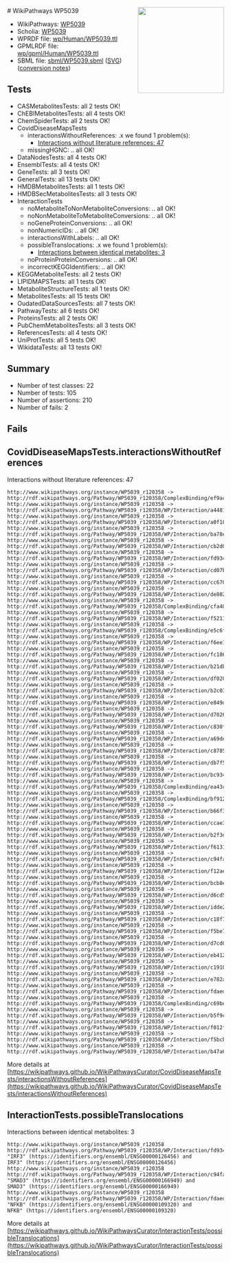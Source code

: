 <img style="float: right; width: 200px" src="../logo.png" />
# WikiPathways WP5039

* WikiPathways: [WP5039](https://identifiers.org/wikipathways:WP5039)
* Scholia: [WP5039](https://scholia.toolforge.org/wikipathways/WP5039)
* WPRDF file: [wp/Human/WP5039.ttl](../wp/Human/WP5039.ttl)
* GPMLRDF file: [wp/gpml/Human/WP5039.ttl](../wp/gpml/Human/WP5039.ttl)
* SBML file: [sbml/WP5039.sbml](../sbml/WP5039.sbml) ([SVG](../sbml/WP5039.svg)) ([conversion notes](../sbml/WP5039.txt))

## Tests
* CASMetabolitesTests: all 2 tests OK!
* ChEBIMetabolitesTests: all 4 tests OK!
* ChemSpiderTests: all 2 tests OK!
* CovidDiseaseMapsTests
    * interactionsWithoutReferences: .x we found 1 problem(s):
        * [Interactions without literature references: 47](#9701cd45)
    * missingHGNC: .. all OK!
* DataNodesTests: all 4 tests OK!
* EnsemblTests: all 4 tests OK!
* GeneTests: all 3 tests OK!
* GeneralTests: all 13 tests OK!
* HMDBMetabolitesTests: all 1 tests OK!
* HMDBSecMetabolitesTests: all 3 tests OK!
* InteractionTests
    * noMetaboliteToNonMetaboliteConversions: .. all OK!
    * noNonMetaboliteToMetaboliteConversions: .. all OK!
    * noGeneProteinConversions: .. all OK!
    * nonNumericIDs: .. all OK!
    * interactionsWithLabels: .. all OK!
    * possibleTranslocations: .x we found 1 problem(s):
        * [Interactions between identical metabolites: 3](#d59038c6)
    * noProteinProteinConversions: .. all OK!
    * incorrectKEGGIdentifiers: .. all OK!
* KEGGMetaboliteTests: all 2 tests OK!
* LIPIDMAPSTests: all 1 tests OK!
* MetaboliteStructureTests: all 1 tests OK!
* MetabolitesTests: all 15 tests OK!
* OudatedDataSourcesTests: all 7 tests OK!
* PathwayTests: all 6 tests OK!
* ProteinsTests: all 2 tests OK!
* PubChemMetabolitesTests: all 3 tests OK!
* ReferencesTests: all 4 tests OK!
* UniProtTests: all 5 tests OK!
* WikidataTests: all 13 tests OK!


## Summary

* Number of test classes: 22
* Number of tests: 105
* Number of assertions: 210
* Number of fails: 2

## Fails

<a name="9701cd45" />

## CovidDiseaseMapsTests.interactionsWithoutReferences

Interactions without literature references: 47
```
http://www.wikipathways.org/instance/WP5039_r120358 -> http://rdf.wikipathways.org/Pathway/WP5039_r120358/ComplexBinding/ef9ac
http://www.wikipathways.org/instance/WP5039_r120358 -> http://rdf.wikipathways.org/Pathway/WP5039_r120358/WP/Interaction/a4481
http://www.wikipathways.org/instance/WP5039_r120358 -> http://rdf.wikipathways.org/Pathway/WP5039_r120358/WP/Interaction/a0f18
http://www.wikipathways.org/instance/WP5039_r120358 -> http://rdf.wikipathways.org/Pathway/WP5039_r120358/WP/Interaction/ba78e
http://www.wikipathways.org/instance/WP5039_r120358 -> http://rdf.wikipathways.org/Pathway/WP5039_r120358/WP/Interaction/cb2d0
http://www.wikipathways.org/instance/WP5039_r120358 -> http://rdf.wikipathways.org/Pathway/WP5039_r120358/WP/Interaction/fd934
http://www.wikipathways.org/instance/WP5039_r120358 -> http://rdf.wikipathways.org/Pathway/WP5039_r120358/WP/Interaction/cd07b
http://www.wikipathways.org/instance/WP5039_r120358 -> http://rdf.wikipathways.org/Pathway/WP5039_r120358/WP/Interaction/cc670
http://www.wikipathways.org/instance/WP5039_r120358 -> http://rdf.wikipathways.org/Pathway/WP5039_r120358/WP/Interaction/de802
http://www.wikipathways.org/instance/WP5039_r120358 -> http://rdf.wikipathways.org/Pathway/WP5039_r120358/ComplexBinding/cfa40
http://www.wikipathways.org/instance/WP5039_r120358 -> http://rdf.wikipathways.org/Pathway/WP5039_r120358/WP/Interaction/f5211
http://www.wikipathways.org/instance/WP5039_r120358 -> http://rdf.wikipathways.org/Pathway/WP5039_r120358/ComplexBinding/e5c6f
http://www.wikipathways.org/instance/WP5039_r120358 -> http://rdf.wikipathways.org/Pathway/WP5039_r120358/WP/Interaction/f6ee1
http://www.wikipathways.org/instance/WP5039_r120358 -> http://rdf.wikipathways.org/Pathway/WP5039_r120358/WP/Interaction/fc186
http://www.wikipathways.org/instance/WP5039_r120358 -> http://rdf.wikipathways.org/Pathway/WP5039_r120358/WP/Interaction/b21db
http://www.wikipathways.org/instance/WP5039_r120358 -> http://rdf.wikipathways.org/Pathway/WP5039_r120358/WP/Interaction/df020
http://www.wikipathways.org/instance/WP5039_r120358 -> http://rdf.wikipathways.org/Pathway/WP5039_r120358/WP/Interaction/b2c03
http://www.wikipathways.org/instance/WP5039_r120358 -> http://rdf.wikipathways.org/Pathway/WP5039_r120358/WP/Interaction/e849d
http://www.wikipathways.org/instance/WP5039_r120358 -> http://rdf.wikipathways.org/Pathway/WP5039_r120358/WP/Interaction/d7026
http://www.wikipathways.org/instance/WP5039_r120358 -> http://rdf.wikipathways.org/Pathway/WP5039_r120358/WP/Interaction/c830f
http://www.wikipathways.org/instance/WP5039_r120358 -> http://rdf.wikipathways.org/Pathway/WP5039_r120358/WP/Interaction/a69de
http://www.wikipathways.org/instance/WP5039_r120358 -> http://rdf.wikipathways.org/Pathway/WP5039_r120358/WP/Interaction/c8785
http://www.wikipathways.org/instance/WP5039_r120358 -> http://rdf.wikipathways.org/Pathway/WP5039_r120358/WP/Interaction/db7f5
http://www.wikipathways.org/instance/WP5039_r120358 -> http://rdf.wikipathways.org/Pathway/WP5039_r120358/WP/Interaction/bc934
http://www.wikipathways.org/instance/WP5039_r120358 -> http://rdf.wikipathways.org/Pathway/WP5039_r120358/ComplexBinding/ea43c
http://www.wikipathways.org/instance/WP5039_r120358 -> http://rdf.wikipathways.org/Pathway/WP5039_r120358/ComplexBinding/bf912
http://www.wikipathways.org/instance/WP5039_r120358 -> http://rdf.wikipathways.org/Pathway/WP5039_r120358/WP/Interaction/b66f3
http://www.wikipathways.org/instance/WP5039_r120358 -> http://rdf.wikipathways.org/Pathway/WP5039_r120358/WP/Interaction/ccae3
http://www.wikipathways.org/instance/WP5039_r120358 -> http://rdf.wikipathways.org/Pathway/WP5039_r120358/WP/Interaction/b2f3d
http://www.wikipathways.org/instance/WP5039_r120358 -> http://rdf.wikipathways.org/Pathway/WP5039_r120358/WP/Interaction/f6131
http://www.wikipathways.org/instance/WP5039_r120358 -> http://rdf.wikipathways.org/Pathway/WP5039_r120358/WP/Interaction/c94fa
http://www.wikipathways.org/instance/WP5039_r120358 -> http://rdf.wikipathways.org/Pathway/WP5039_r120358/WP/Interaction/f12ae
http://www.wikipathways.org/instance/WP5039_r120358 -> http://rdf.wikipathways.org/Pathway/WP5039_r120358/WP/Interaction/bcb8e
http://www.wikipathways.org/instance/WP5039_r120358 -> http://rdf.wikipathways.org/Pathway/WP5039_r120358/WP/Interaction/d6cd5
http://www.wikipathways.org/instance/WP5039_r120358 -> http://rdf.wikipathways.org/Pathway/WP5039_r120358/WP/Interaction/idde2be3e1
http://www.wikipathways.org/instance/WP5039_r120358 -> http://rdf.wikipathways.org/Pathway/WP5039_r120358/WP/Interaction/c18f7
http://www.wikipathways.org/instance/WP5039_r120358 -> http://rdf.wikipathways.org/Pathway/WP5039_r120358/WP/Interaction/f5be7
http://www.wikipathways.org/instance/WP5039_r120358 -> http://rdf.wikipathways.org/Pathway/WP5039_r120358/WP/Interaction/d7cd0
http://www.wikipathways.org/instance/WP5039_r120358 -> http://rdf.wikipathways.org/Pathway/WP5039_r120358/WP/Interaction/eb412
http://www.wikipathways.org/instance/WP5039_r120358 -> http://rdf.wikipathways.org/Pathway/WP5039_r120358/WP/Interaction/c1910
http://www.wikipathways.org/instance/WP5039_r120358 -> http://rdf.wikipathways.org/Pathway/WP5039_r120358/WP/Interaction/e782a
http://www.wikipathways.org/instance/WP5039_r120358 -> http://rdf.wikipathways.org/Pathway/WP5039_r120358/WP/Interaction/fdaed
http://www.wikipathways.org/instance/WP5039_r120358 -> http://rdf.wikipathways.org/Pathway/WP5039_r120358/ComplexBinding/c69be
http://www.wikipathways.org/instance/WP5039_r120358 -> http://rdf.wikipathways.org/Pathway/WP5039_r120358/WP/Interaction/b5f9c
http://www.wikipathways.org/instance/WP5039_r120358 -> http://rdf.wikipathways.org/Pathway/WP5039_r120358/WP/Interaction/f012f
http://www.wikipathways.org/instance/WP5039_r120358 -> http://rdf.wikipathways.org/Pathway/WP5039_r120358/WP/Interaction/f5bcb
http://www.wikipathways.org/instance/WP5039_r120358 -> http://rdf.wikipathways.org/Pathway/WP5039_r120358/WP/Interaction/b47a6
```

More details at [https://wikipathways.github.io/WikiPathwaysCurator/CovidDiseaseMapsTests/interactionsWithoutReferences](https://wikipathways.github.io/WikiPathwaysCurator/CovidDiseaseMapsTests/interactionsWithoutReferences)

<a name="d59038c6" />

## InteractionTests.possibleTranslocations

Interactions between identical metabolites: 3
```
http://www.wikipathways.org/instance/WP5039_r120358 http://rdf.wikipathways.org/Pathway/WP5039_r120358/WP/Interaction/fd934 "IRF3" (https://identifiers.org/ensembl/ENSG00000126456) and 
IRF3" (https://identifiers.org/ensembl/ENSG00000126456)
http://www.wikipathways.org/instance/WP5039_r120358 http://rdf.wikipathways.org/Pathway/WP5039_r120358/WP/Interaction/c94fa "SMAD3" (https://identifiers.org/ensembl/ENSG00000166949) and 
SMAD3" (https://identifiers.org/ensembl/ENSG00000166949)
http://www.wikipathways.org/instance/WP5039_r120358 http://rdf.wikipathways.org/Pathway/WP5039_r120358/WP/Interaction/fdaed "NFKB" (https://identifiers.org/ensembl/ENSG00000109320) and 
NFKB" (https://identifiers.org/ensembl/ENSG00000109320)
```

More details at [https://wikipathways.github.io/WikiPathwaysCurator/InteractionTests/possibleTranslocations](https://wikipathways.github.io/WikiPathwaysCurator/InteractionTests/possibleTranslocations)

